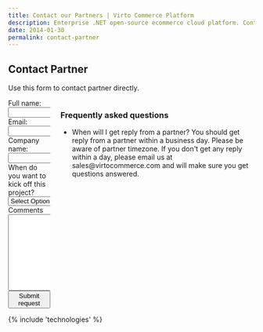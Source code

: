 ```yaml
---
title: Contact our Partners | Virto Commerce Platform
description: Enterprise .NET open-source ecommerce cloud platform. Contact our Partners
date: 2014-01-30
permalink: contact-partner
---
```

<article role="main" class="main">
	<div class="roadmap responsive">
		<h1 class="head-title">Contact Partner</h1>
		<p class="text">Use this form to contact partner directly.</p>
		<div class="columns">
			<div class="column">
				<div class="block">
					<form action="">
						<input type="hidden" name="Subject" value="Contact Partner" />
						<input type="hidden" name="RedirectUrl" value="/thank-you" />
						<input type="hidden" name="PartnerId" value="" />
						<div class="control-group">
							<label for="FullName">Full name:</label>
							<input type="text" name="FullName" required class="form-input" />
						</div>
						<div class="control-group">
							<label for="Email">Email:</label>
							<input type="text" name="Email" class="form-input" required="required" />
						</div>
						<div class="control-group">
							<label for="CompanyName">Company name:</label>
							<input type="text" name="CompanyName" class="form-input" required="required" />
						</div>
						<div class="control-group">
							<label for="Kickoff">When do you want to kick off this project?</label>
							<select type="text" name="Kickoff" class="form-input" required="required">
								<option value="" selected>Select Option</option>
								<option value="immediately">Immediately</option>
								<option value="1-3 months">1-3 months</option>
								<option value="3-6 months">3-6 months</option>
								<option value="6-12 months">6-12 months</option>
								<option value="no timeframe">No timeframe</option>
							</select>
						</div>
						<div class="control-group">
							<label for="Message">Comments</label>
							<textarea rows="10" cols="30" name="Message" class="form-text" required="required"></textarea>
						</div>
						<div class="control-group">
							<button type="submit" class="button fill">Submit request</button>
						</div>
					</form>
				</div>
			</div>
			<div class="column">
				<div class="block">
					<h3>Frequently asked questions</h3>
					<ul class="list">
						<li>
							<span class="title">When will I get reply from a partner?</span>
							<span class="descr">You should get reply from a partner within a business day. Please be aware of partner timezone. If 
							you don't get any reply within a day, please email us at sales@virtocommerce.com and will make sure you get questions answered.</span>
						</li>
					</ul>
				</div>
			</div>
		</div>
	</div>
	{% include 'technologies' %}
</article>
